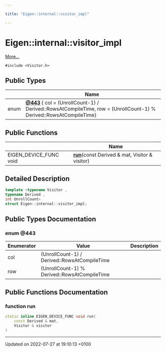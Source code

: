 ```yaml
---

title: "Eigen::internal::visitor_impl"

---
```


# Eigen::internal::visitor_impl



 [More...](#detailed-description)


`#include <Visitor.h>`

## Public Types

|                | Name           |
| -------------- | -------------- |
| enum| **[@443](http://example.org/classes/structeigen_1_1internal_1_1visitor__impl/#enum-@443)** { col = (UnrollCount-1) / Derived::RowsAtCompileTime, row = (UnrollCount-1) % Derived::RowsAtCompileTime} |

## Public Functions

|                | Name           |
| -------------- | -------------- |
| EIGEN_DEVICE_FUNC void | **[run](http://example.org/classes/structeigen_1_1internal_1_1visitor__impl/#function-run)**(const Derived & mat, Visitor & visitor) |

## Detailed Description

```cpp
template <typename Visitor ,
typename Derived ,
int UnrollCount>
struct Eigen::internal::visitor_impl;
```

## Public Types Documentation

### enum @443

| Enumerator | Value | Description |
| ---------- | ----- | ----------- |
| col | (UnrollCount-1) / Derived::RowsAtCompileTime|   |
| row | (UnrollCount-1) % Derived::RowsAtCompileTime|   |




## Public Functions Documentation

### function run

```cpp
static inline EIGEN_DEVICE_FUNC void run(
    const Derived & mat,
    Visitor & visitor
)
```


-------------------------------

Updated on 2022-07-27 at 19:10:13 +0100